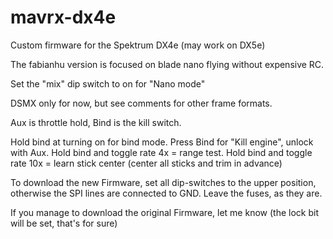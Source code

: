 mavrx-dx4e
==========

Custom firmware for the Spektrum DX4e (may work on DX5e)

The fabianhu version is focused on blade nano flying without expensive RC.

Set the "mix" dip switch to on for "Nano mode"

DSMX only for now, but see comments for other frame formats.

Aux is throttle hold,
Bind is the kill switch.

Hold bind at turning on for bind mode.
Press Bind for "Kill engine", unlock with Aux.
Hold bind and toggle rate 4x = range test.
Hold bind and toggle rate 10x = learn stick center (center all sticks and trim in advance)


To download the new Firmware, set all dip-switches to the upper position, otherwise the SPI lines are connected to GND.
Leave the fuses, as they are.

If you manage to download the original Firmware, let me know (the lock bit will be set, that's for sure)